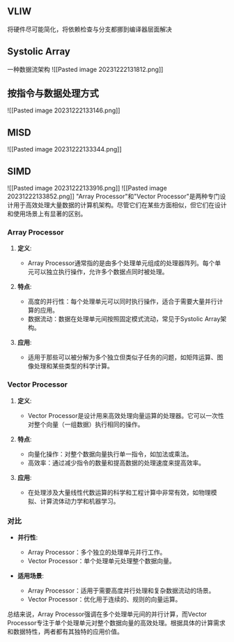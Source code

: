 
## VLIW
将硬件尽可能简化，将依赖检查与分支都挪到编译器层面解决

## Systolic Array
一种数据流架构
![[Pasted image 20231222131812.png]]


## 按指令与数据处理方式
![[Pasted image 20231222133146.png]]

## MISD
![[Pasted image 20231222133344.png]]


## SIMD
![[Pasted image 20231222133916.png]]
![[Pasted image 20231222133852.png]]
"Array Processor"和"Vector Processor"是两种专门设计用于高效处理大量数据的计算机架构。尽管它们在某些方面相似，但它们在设计和使用场景上有显著的区别。

### Array Processor

1. **定义**:
   - Array Processor通常指的是由多个处理单元组成的处理器阵列。每个单元可以独立执行操作，允许多个数据点同时被处理。

2. **特点**:
   - 高度的并行性：每个处理单元可以同时执行操作，适合于需要大量并行计算的应用。
   - 数据流动：数据在处理单元间按照固定模式流动，常见于Systolic Array架构。

3. **应用**:
   - 适用于那些可以被分解为多个独立但类似子任务的问题，如矩阵运算、图像处理和某些类型的科学计算。

### Vector Processor

1. **定义**:
   - Vector Processor是设计用来高效处理向量运算的处理器。它可以一次性对整个向量（一组数据）执行相同的操作。

2. **特点**:
   - 向量化操作：对整个数据向量执行单一指令，如加法或乘法。
   - 高效率：通过减少指令的数量和提高数据的处理速度来提高效率。

3. **应用**:
   - 在处理涉及大量线性代数运算的科学和工程计算中非常有效，如物理模拟、计算流体动力学和机器学习。

### 对比

- **并行性**:
  - Array Processor：多个独立的处理单元并行工作。
  - Vector Processor：单个处理单元处理整个数据向量。

- **适用场景**:
  - Array Processor：适用于需要高度并行处理和复杂数据流动的场景。
  - Vector Processor：优化用于连续的、规则的向量运算。

总结来说，Array Processor强调在多个处理单元间的并行计算，而Vector Processor专注于单个处理单元对整个数据向量的高效处理。根据具体的计算需求和数据特性，两者都有其独特的应用价值。